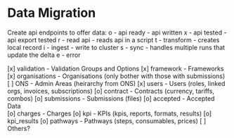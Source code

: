 # Data Migration 

Create api endpoints to offer data:
o - api ready - api written
x - api tested - api export tested
r - read api - reads api in a script
t - transform - creates local record
i - ingest - write to cluster
s - sync - handles multiple runs that update the delta
e - error

[x] validation - Validation Groups and Options
[x] framework - Frameworks
[x] organisations - Organisations (only bother with those with submissions)
[ ] ONS - Admin Areas (heirarchy from ONS)
[x] users - Users (roles, linked orgs, invoices, subscriptions)
[o] contract - Contracts (currency, tariffs, combos)
[o] submissions - Submissions (files)
[o] accepted - Accepted Data  
[o] charges - Charges
[o] kpi - KPIs (kpis, reports, formats, results)
[o] kpi_results
[o] pathways - Pathways (steps, consumables, prices)
[ ] Others?  
 